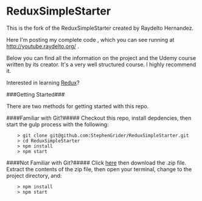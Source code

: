 # ReduxSimpleStarter

This is the fork of the ReduxSimpleStarter created by Raydelto Hernandez.

Here I'm posting my complete code , which you can see running at http://youtube.raydelto.org/ .

Below you can find all the information on the project and the Udemy course written by its creator. It's a very well structured course.  I highly recommend it.

Interested in learning [Redux](https://www.udemy.com/react-redux/)?

###Getting Started###

There are two methods for getting started with this repo.

####Familiar with Git?#####
Checkout this repo, install depdencies, then start the gulp process with the following:

```
	> git clone git@github.com:StephenGrider/ReduxSimpleStarter.git
	> cd ReduxSimpleStarter
	> npm install
	> npm start
```

####Not Familiar with Git?#####
Click [here](https://github.com/StephenGrider/ReactStarter/releases) then download the .zip file.  Extract the contents of the zip file, then open your terminal, change to the project directory, and:

```
	> npm install
	> npm start
```
